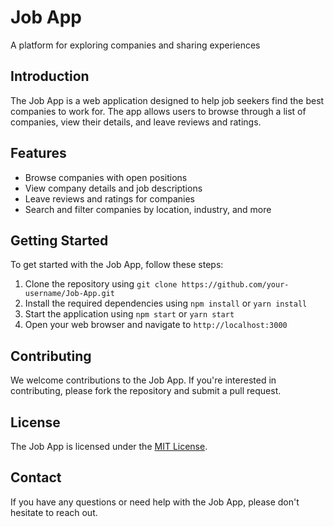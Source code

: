 # Job App
A platform for exploring companies and sharing experiences

## Introduction
The Job App is a web application designed to help job seekers find the best companies to work for. The app allows users to browse through a list of companies, view their details, and leave reviews and ratings.

## Features
* Browse companies with open positions
* View company details and job descriptions
* Leave reviews and ratings for companies
* Search and filter companies by location, industry, and more

## Getting Started
To get started with the Job App, follow these steps:

1. Clone the repository using `git clone https://github.com/your-username/Job-App.git`
2. Install the required dependencies using `npm install` or `yarn install`
3. Start the application using `npm start` or `yarn start`
4. Open your web browser and navigate to `http://localhost:3000`

## Contributing
We welcome contributions to the Job App. If you're interested in contributing, please fork the repository and submit a pull request.

## License
The Job App is licensed under the [MIT License](https://opensource.org/licenses/MIT).

## Contact
If you have any questions or need help with the Job App, please don't hesitate to reach out.
